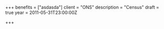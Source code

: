 +++
benefits = ["asdasda"]
client = "ONS"
description = "Census"
draft = true
year = 2011-05-31T23:00:00Z

+++
